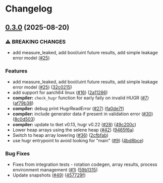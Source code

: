 # Changelog

## [0.3.0](https://github.com/CQCL/selene/compare/selene-hugr-qis-compiler-v0.2.1...selene-hugr-qis-compiler-v0.3.0) (2025-08-20)


### ⚠ BREAKING CHANGES

* add measure_leaked, add bool/uint future results, add simple leakage error model ([#25](https://github.com/CQCL/selene/issues/25))

### Features

* add measure_leaked, add bool/uint future results, add simple leakage error model ([#25](https://github.com/CQCL/selene/issues/25)) ([32c0215](https://github.com/CQCL/selene/commit/32c021524f10de86a78f2b22a0b697fbb6936e07))
* add support for aarch64 linux ([#16](https://github.com/CQCL/selene/issues/16)) ([2a11286](https://github.com/CQCL/selene/commit/2a1128675d15d400b6fee20c6500aabad94509a5))
* **compiler:** `check_hugr` function for early faily on invalid HUGR ([#7](https://github.com/CQCL/selene/issues/7)) ([af79b38](https://github.com/CQCL/selene/commit/af79b385bdb8487cd95bac0722c42a23b9a24c96))
* **compiler:** debug print HugrReadError ([#27](https://github.com/CQCL/selene/issues/27)) ([fa0de7f](https://github.com/CQCL/selene/commit/fa0de7f85deb44d8fd6efbe7ed891cb69d59fdc7))
* **compiler:** include generator data if present in validation error ([#30](https://github.com/CQCL/selene/issues/30)) ([8c0d503](https://github.com/CQCL/selene/commit/8c0d503d2f70509c0746ea9932804cd9518e8611))
* **compiler:** update to tket v0.13, hugr v0.22 ([#28](https://github.com/CQCL/selene/issues/28)) ([49c200c](https://github.com/CQCL/selene/commit/49c200ccf4460ed3e9d5c7225fea559d39c4f0e0))
* Lower heap arrays using the selene heap ([#42](https://github.com/CQCL/selene/issues/42)) ([9465f6a](https://github.com/CQCL/selene/commit/9465f6a96afd16e0d87daeb23b9abcb14dfa724b))
* Switch to heap array lowering ([#36](https://github.com/CQCL/selene/issues/36)) ([2cfbfab](https://github.com/CQCL/selene/commit/2cfbfab75fa02044091aa94272b971e9c132aa12))
* use hugr entrypoint to avoid looking for "main"  ([#9](https://github.com/CQCL/selene/issues/9)) ([4bd8bce](https://github.com/CQCL/selene/commit/4bd8bce4c09b09f8e7e1b2ece04acf1b6d32819a))


### Bug Fixes

* Fixes from integration tests - rotation codegen, array results, process environment management ([#1](https://github.com/CQCL/selene/issues/1)) ([59b1315](https://github.com/CQCL/selene/commit/59b13151ea0ab7063bb3220364d608c1b051618b))
* Update snapshots ([#49](https://github.com/CQCL/selene/issues/49)) ([457729f](https://github.com/CQCL/selene/commit/457729ffb49439cceb97c0e3bbbb38f775c4d3b5))
